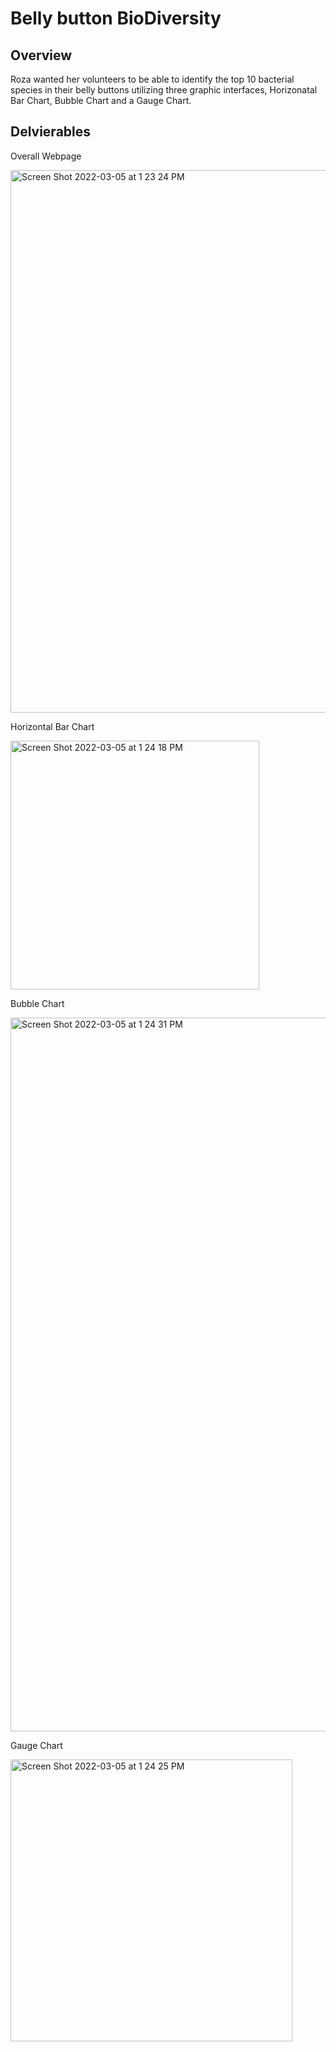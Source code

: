 # Belly button BioDiversity

## Overview
Roza wanted her volunteers to be able to identify the top 10 bacterial species in their belly buttons utilizing three graphic interfaces, Horizonatal Bar Chart, Bubble Chart and a Gauge Chart.

## Delvierables

Overall Webpage

<img width="868" alt="Screen Shot 2022-03-05 at 1 23 24 PM" src="https://user-images.githubusercontent.com/91889241/156897278-ae4552ed-610f-41bd-a073-611bb5be6a28.png">


Horizontal Bar Chart

<img width="398" alt="Screen Shot 2022-03-05 at 1 24 18 PM" src="https://user-images.githubusercontent.com/91889241/156897305-5de49d7a-5d1c-4177-a091-1e3bf9743e47.png">


Bubble Chart

<img width="1142" alt="Screen Shot 2022-03-05 at 1 24 31 PM" src="https://user-images.githubusercontent.com/91889241/156897308-c264abff-4ee2-4e07-aeb3-5bfb5367920f.png">


Gauge Chart

<img width="451" alt="Screen Shot 2022-03-05 at 1 24 25 PM" src="https://user-images.githubusercontent.com/91889241/156897311-72df5494-48ae-4ff9-80be-eef5ba1d65e3.png">
